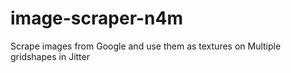# image-scraper-n4m
Scrape images from Google and use them as textures on Multiple gridshapes in Jitter
